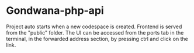 # Gondwana-php-api

Project auto starts when a new codespace is created.
Frontend is served from the "public" folder.
The UI can be accessed from the ports tab in the terminal, in the forwarded address section, by pressing ctrl and click on the link.
